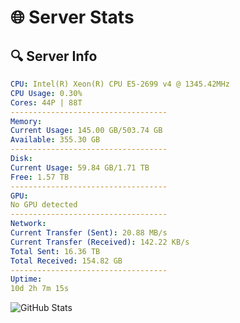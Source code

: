 # 🌐 Server Stats
## 🔍 Server Info
```yaml
CPU: Intel(R) Xeon(R) CPU E5-2699 v4 @ 1345.42MHz
CPU Usage: 0.30%
Cores: 44P | 88T
-----------------------------------
Memory:
Current Usage: 145.00 GB/503.74 GB
Available: 355.30 GB
-----------------------------------
Disk:
Current Usage: 59.84 GB/1.71 TB
Free: 1.57 TB
-----------------------------------
GPU:
No GPU detected
-----------------------------------
Network:
Current Transfer (Sent): 20.88 MB/s
Current Transfer (Received): 142.22 KB/s
Total Sent: 16.36 TB
Total Received: 154.82 GB
-----------------------------------
Uptime:
10d 2h 7m 15s
```
![GitHub Stats](https://img.shields.io/badge/Updated-2025-03-17_23:30:04-blue)